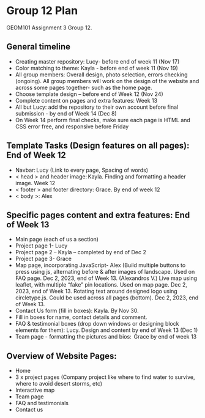 # Group 12 Plan
GEOM101 Assignment 3 Group 12. 
## General timeline
- Creating master repository: Lucy- before end of week 11 (Nov 17) 
- Color matching to theme: Kayla - before end of week 11 (Nov 19) 
- All group members: Overall design, photo selection, errors checking (ongoing). All group members will work on the design of the website and across some pages together- such as the home page. 
- Choose template design – before end of Week 12 (Nov 24) 
- Complete content on pages and extra features: Week 13 
- All but Lucy: add the repository to their own account before final submission - by end of Week 14 (Dec 8) 
- On Week 14 perform final checks, make sure each page is HTML and CSS error free, and responsive before Friday
## Template Tasks (Design features on all pages): End of Week 12 
- Navbar: Lucy (Link to every page, Spacing of words)
- < head > and header image: Kayla. Finding and formatting a header image. Week 12 
- < footer > and footer directory: Grace. By end of week 12 
- < body >: Alex
## Specific pages content and extra features: End of Week 13
- Main page (each of us a section) 
- Project page 1- Lucy 
- Project page 2 – Kayla – completed by end of Dec 2 
- Project page 3- Grace 
- Map page, incorporating JavaScript- Alex (Build multiple buttons to press using js, alternating before & after images of landscape. Used on FAQ page. Dec 2, 2023, end of Week 13. (Alexandros V.) 
Live map using leaflet, with multiple “fake” pin locations. Used on map page. Dec 2, 2023, end of Week 13. Rotating text around designed logo using circletype.js. Could be used across all pages (bottom). Dec 2, 2023, end of Week 13.
- Contact Us form (fill in boxes): Kayla. By Nov 30.  
- Fill in boxes for name, contact details and comment.  
- FAQ & testimonial boxes (drop down windows or designing block elements for them): Lucy. Design and content by end of Week 13 (Dec 1) 
- Team page - formatting the pictures and bios:  Grace by end of week 13
## Overview of Website Pages:  
- Home 
- 3 x project pages (Company project like where to find water to survive, where to avoid desert storms, etc) 
- Interactive map 
- Team page  
- FAQ and testimonials 
- Contact us 
